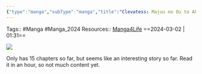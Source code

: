 ```yaml
---
{"type":"manga","subType":"manga","title":"Clevatess: Majuu no Ou to Akago to Shikabane no Yuusha","englishTitle":"Clevatess: Majuu no Ou to Akago to Shikabane no Yuusha","year":2020,"dataSource":"MALAPI Manga","url":"https://myanimelist.net/manga/138396/Clevatess__Majuu_no_Ou_to_Akago_to_Shikabane_no_Yuusha","id":138396,"plot":"The manga centers on the the titular Clevatess, the lord of all magical beasts, who wields both uncanny intellect and destructive power. Frustrated by the 13 heroes tasked to destroy him, he has decided to be rid of humanity once and for all. However, he has been charged with one nuisance: the care of a newborn human baby. Now the world stands upon the brink of Armageddon, with the obligation of raising one child holding it all back. (Source: ANN)","genres":["Action","Fantasy"],"authors":["Iwahara, Yuji"],"alternateTitles":["Clevatess: Majuu no Ou to Akago to Shikabane no Yuusha","Clevatess: The King of Devil Beasts","The Baby and the Brave of Undead","クレバテス-魔獣の王と赤子と屍の勇者-"],"chapters":null,"volumes":null,"onlineRating":7.17,"image":"https://cdn.myanimelist.net/images/manga/2/254487.jpg","released":true,"status":"Publishing","publishedFrom":"12/08/2020","publishedTo":"01/01/1970","watched":false,"lastWatched":"","personalRating":0,"tags":["mediaDB/manga/light-novel"],"dg-publish":true,"rating":"⭐ 7.5","duration":"1 hr","permalink":"/media-db/manga/clevatess-majuu-no-ou-to-akago-to-shikabane-no-yuusha-2020/","dgPassFrontmatter":true,"noteIcon":"3","created":"2024-03-02T01:30:08.776+05:30","updated":"2024-03-02T01:33:44.457+05:30"}
---
```


Tags:: #Manga #Manga_2024 
Resources:: [Manga4Life](https://manga4life.com/manga/Clevatess)
==2024-03-02 | 01:31==

<img src="https://cdn.myanimelist.net/images/manga/2/254487.jpg">

Only has 15 chapters so far, but seems like an interesting story so far. Read it in an hour, so not much content yet.